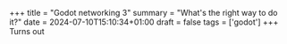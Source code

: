 +++
title = "Godot networking 3"
summary = "What's the right way to do it?"
date = 2024-07-10T15:10:34+01:00
draft = false
tags = ['godot']
+++
Turns out

